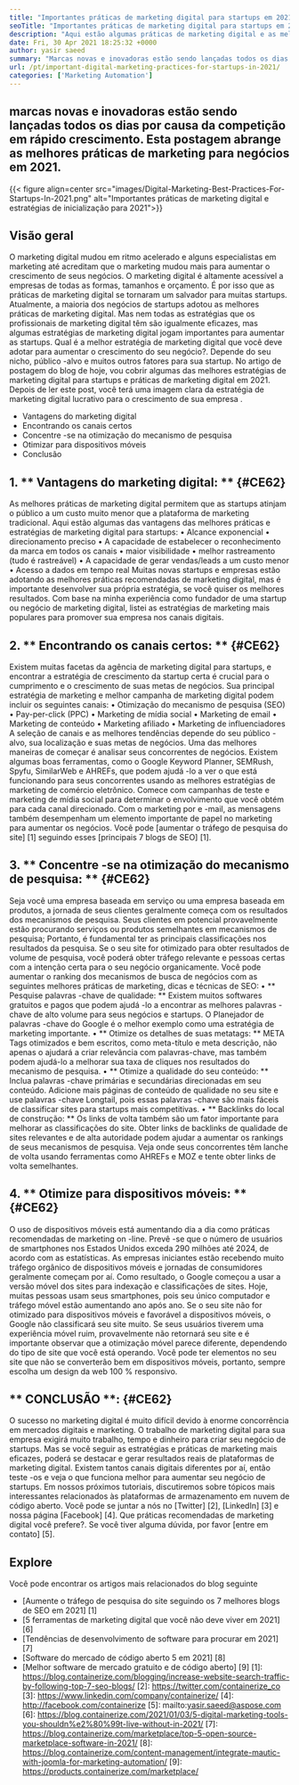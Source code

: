 ```yaml
---
title: "Importantes práticas de marketing digital para startups em 2021" 
seoTitle: "Importantes práticas de marketing digital para startups em 2021" 
description: "Aqui estão algumas práticas de marketing digital e as melhores estratégias de marketing digital para startups e tendências de negócios que veremos em 2021." 
date: Fri, 30 Apr 2021 18:25:32 +0000
author: yasir saeed
summary: "Marcas novas e inovadoras estão sendo lançadas todos os dias por causa da competição em rápido crescimento. Esta postagem abrange as melhores práticas de marketing para negócios em 2021." 
url: /pt/important-digital-marketing-practices-for-startups-in-2021/
categories: ['Marketing Automation']
---
```


## marcas novas e inovadoras estão sendo lançadas todos os dias por causa da competição em rápido crescimento. Esta postagem abrange as melhores práticas de marketing para negócios em 2021.

{{< figure align=center src="images/Digital-Marketing-Best-Practices-For-Startups-In-2021.png" alt="Importantes práticas de marketing digital e estratégias de inicialização para 2021">}}


## **Visão geral**
O marketing digital mudou em ritmo acelerado e alguns especialistas em marketing até acreditam que o marketing mudou mais para aumentar o crescimento de seus negócios. O marketing digital é altamente acessível a empresas de todas as formas, tamanhos e orçamento. É por isso que as práticas de marketing digital se tornaram um salvador para muitas startups.
Atualmente, a maioria dos negócios de startups adotou as melhores práticas de marketing digital. Mas nem todas as estratégias que os profissionais de marketing digital têm são igualmente eficazes, mas algumas estratégias de marketing digital jogam importantes para aumentar as startups. Qual é a melhor estratégia de marketing digital que você deve adotar para aumentar o crescimento do seu negócio?. Depende do seu nicho, público -alvo e muitos outros fatores para sua startup.
No artigo de postagem do blog de hoje, vou cobrir algumas das melhores estratégias de marketing digital para startups e práticas de marketing digital em 2021. Depois de ler este post, você terá uma imagem clara da estratégia de marketing digital lucrativo para o crescimento de sua empresa .
  * Vantagens do marketing digital
  * Encontrando os canais certos
  * Concentre -se na otimização do mecanismo de pesquisa
  * Otimizar para dispositivos móveis
  * Conclusão

## 1. ** Vantagens do marketing digital: ** {#CE62}
As melhores práticas de marketing digital permitem que as startups atinjam o público a um custo muito menor que a plataforma de marketing tradicional. Aqui estão algumas das vantagens das melhores práticas e estratégias de marketing digital para startups:
• Alcance exponencial
• direcionamento preciso
• A capacidade de estabelecer o reconhecimento da marca em todos os canais
• maior visibilidade
• melhor rastreamento (tudo é rastreável)
• A capacidade de gerar vendas/leads a um custo menor
• Acesso a dados em tempo real
Muitas novas startups e empresas estão adotando as melhores práticas recomendadas de marketing digital, mas é importante desenvolver sua própria estratégia, se você quiser os melhores resultados. Com base na minha experiência como fundador de uma startup ou negócio de marketing digital, listei as estratégias de marketing mais populares para promover sua empresa nos canais digitais.

## 2. ** Encontrando os canais certos: ** {#CE62}
Existem muitas facetas da agência de marketing digital para startups, e encontrar a estratégia de crescimento da startup certa é crucial para o cumprimento e o crescimento de suas metas de negócios. Sua principal estratégia de marketing e melhor campanha de marketing digital podem incluir os seguintes canais:
• Otimização do mecanismo de pesquisa (SEO)
• Pay-per-click (PPC)
• Marketing de mídia social
• Marketing de email
• Marketing de conteúdo
• Marketing afiliado
• Marketing de influenciadores
A seleção de canais e as melhores tendências depende do seu público -alvo, sua localização e suas metas de negócios.
Uma das melhores maneiras de começar é analisar seus concorrentes de negócios. Existem algumas boas ferramentas, como o Google Keyword Planner, SEMRush, Spyfu, SimilarWeb e AHREFs, que podem ajudá -lo a ver o que está funcionando para seus concorrentes usando as melhores estratégias de marketing de comércio eletrônico. Comece com campanhas de teste e marketing de mídia social para determinar o envolvimento que você obtém para cada canal direcionado. Com o marketing por e -mail, as mensagens também desempenham um elemento importante de papel no marketing para aumentar os negócios. Você pode [aumentar o tráfego de pesquisa do site] [1] seguindo esses [principais 7 blogs de SEO] [1].

## 3. ** Concentre -se na otimização do mecanismo de pesquisa: ** {#CE62}
Seja você uma empresa baseada em serviço ou uma empresa baseada em produtos, a jornada de seus clientes geralmente começa com os resultados dos mecanismos de pesquisa. Seus clientes em potencial provavelmente estão procurando serviços ou produtos semelhantes em mecanismos de pesquisa; Portanto, é fundamental ter as principais classificações nos resultados da pesquisa. Se o seu site for otimizado para obter resultados de volume de pesquisa, você poderá obter tráfego relevante e pessoas certas com a intenção certa para o seu negócio organicamente.
Você pode aumentar o ranking dos mecanismos de busca de negócios com as seguintes melhores práticas de marketing, dicas e técnicas de SEO:
• ** Pesquise palavras -chave de qualidade: ** Existem muitos softwares gratuitos e pagos que podem ajudá -lo a encontrar as melhores palavras -chave de alto volume para seus negócios e startups. O Planejador de palavras -chave do Google é o melhor exemplo como uma estratégia de marketing importante.
• ** Otimize os detalhes de suas metatags: ** META Tags otimizados e bem escritos, como meta-título e meta descrição, não apenas o ajudará a criar relevância com palavras-chave, mas também podem ajudá-lo a melhorar sua taxa de cliques nos resultados do mecanismo de pesquisa.
• ** Otimize a qualidade do seu conteúdo: ** Inclua palavras -chave primárias e secundárias direcionadas em seu conteúdo. Adicione mais páginas de conteúdo de qualidade no seu site e use palavras -chave Longtail, pois essas palavras -chave são mais fáceis de classificar sites para startups mais competitivas.
• ** Backlinks do local de construção: ** Os links de volta também são um fator importante para melhorar as classificações do site. Obter links de backlinks de qualidade de sites relevantes e de alta autoridade podem ajudar a aumentar os rankings de seus mecanismos de pesquisa. Veja onde seus concorrentes têm lanche de volta usando ferramentas como AHREFs e MOZ e tente obter links de volta semelhantes.

## 4. ** Otimize para dispositivos móveis: ** {#CE62}
O uso de dispositivos móveis está aumentando dia a dia como práticas recomendadas de marketing on -line. Prevê -se que o número de usuários de smartphones nos Estados Unidos exceda 290 milhões até 2024, de acordo com as estatísticas. As empresas iniciantes estão recebendo muito tráfego orgânico de dispositivos móveis e jornadas de consumidores geralmente começam por aí. Como resultado, o Google começou a usar a versão móvel dos sites para indexação e classificações de sites.
Hoje, muitas pessoas usam seus smartphones, pois seu único computador e tráfego móvel estão aumentando ano após ano. Se o seu site não for otimizado para dispositivos móveis e favorável a dispositivos móveis, o Google não classificará seu site muito. Se seus usuários tiverem uma experiência móvel ruim, provavelmente não retornará seu site e é importante observar que a otimização móvel parece diferente, dependendo do tipo de site que você está operando. Você pode ter elementos no seu site que não se converterão bem em dispositivos móveis, portanto, sempre escolha um design da web 100 % responsivo.

## ** CONCLUSÃO **: {#CE62}
O sucesso no marketing digital é muito difícil devido à enorme concorrência em mercados digitais e marketing. O trabalho de marketing digital para sua empresa exigirá muito trabalho, tempo e dinheiro para criar seu negócio de startups. Mas se você seguir as estratégias e práticas de marketing mais eficazes, poderá se destacar e gerar resultados reais de plataformas de marketing digital. Existem tantos canais digitais diferentes por aí, então teste -os e veja o que funciona melhor para aumentar seu negócio de startups. Em nossos próximos tutoriais, discutiremos sobre tópicos mais interessantes relacionados às plataformas de armazenamento em nuvem de código aberto.
Você pode se juntar a nós no [Twitter] [2], [LinkedIn] [3] e nossa página [Facebook] [4]. Que práticas recomendadas de marketing digital você prefere?. Se você tiver alguma dúvida, por favor [entre em contato] [5].

## Explore
Você pode encontrar os artigos mais relacionados do blog seguinte
  * [Aumente o tráfego de pesquisa do site seguindo os 7 melhores blogs de SEO em 2021] [1]
  * [5 ferramentas de marketing digital que você não deve viver em 2021] [6]
  * [Tendências de desenvolvimento de software para procurar em 2021] [7]
  * [Software do mercado de código aberto 5 em 2021] [8]
  * [Melhor software de mercado gratuito e de código aberto] [9]
[1]: https://blog.containerize.com/blogging/increase-website-search-traffic-by-following-top-7-seo-blogs/
[2]: https://twitter.com/containerize_co
[3]: https://www.linkedin.com/company/containerize/
[4]: http://facebook.com/containerize
[5]: mailto:yasir.saeed@aspose.com
[6]: https://blog.containerize.com/2021/01/03/5-digital-marketing-tools-you-shouldn%e2%80%99t-live-without-in-2021/
[7]: https://blog.containerize.com/marketplace/top-5-open-source-marketplace-software-in-2021/
[8]: https://blog.containerize.com/content-management/integrate-mautic-with-joomla-for-marketing-automation/
[9]: https://products.containerize.com/marketplace/
